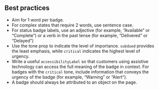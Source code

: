 ## Best practices

- Aim for 1 word per badge.
- For complex states that require 2 words, use sentence case.
- For status badge labels, use an adjective (for example, “Available” or “Complete”) or a verb in the past tense (for example, “Delivered” or “Delayed”)
- Use the tone prop to indicate the level of importance. `subdued` provides the least emphasis, while `critical` indicates the highest level of urgency.
- Write a useful `accessibilityLabel` so that customers using assistive technology can access the full meaning of the badge in context. For badges with the `critical` tone, include information that conveys the urgency of the badge (for example, “Warning” or “Alert”).
- A badge should always be attributed to an object on the page.
